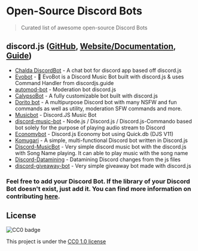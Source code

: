 # Open-Source Discord Bots

> Curated list of awesome open-source Discord Bots

## discord.js ([GitHub](https://github.com/discordjs/discord.js), [Website/Documentation](https://discord.js.org/#/), [Guide](https://discordjs.guide/))

* [Chalda DiscordBot](https://github.com/chalda/DiscordBot) - A chat bot for discord app based off discord.js
* [Evobot](https://github.com/eritislami/evobot) - 🤖 EvoBot is a Discord Music Bot built with discord.js & uses Command Handler from discordjs.guide
* [automod-bot](https://github.com/Khanmanan/automod-bot) - Moderation bot discord.js
* [CalypsoBot](https://github.com/sabattle/CalypsoBot) - A fully customizable bot built with discord.js
* [Dorito bot](https://github.com/Aaronidk/Dorito-bot-discord.js) - A multipurpose Discord bot with many NSFW and fun commands as well as utility, moderation SFW commands and more.
* [Musicbot](https://github.com/developerCodex/musicbot) - Discord.JS Music Bot
* [discord-music-bot](https://github.com/mindaugaskasp/discord-music-bot) - Node.js / Discord.js / Discord.js-Commando based bot solely for the purpose of playing audio stream to Discord 
* [Economybot](https://github.com/chxlls/economybot) - Discord.js Economy bot using Quick.db (DJS V11)
* [Komugari](https://github.com/Mitorisia/Komugari) - A simple, multi-functional Discord bot written in Discord.js
* [Discord-MusicBot](https://github.com/SudhanPlayz/Discord-MusicBot) - Very simple discord music bot with the discord.js with Song Name playing. It can able to play music with the song name 
* [Discord-Datamining](https://github.com/Discord-Datamining/Discord-Datamining) - Datamining Discord changes from the js files
* [discord-giveaway-bot](https://github.com/fekt/discord-giveaway-bot) - Very simple giveaway bot made with discord.js

<!-- ## Discord.Net ([Github](https://github.com/RogueException/Discord.Net))
 -->

### Feel free to add your Discord Bot. If the library of your Discord Bot doesn't exist, just add it. You can find more information on contributing [here](https://github.com/gillesheinesch/opensource-discordbots/blob/master/CONTRIBUTING.md).

## License

![CC0 badge](https://upload.wikimedia.org/wikipedia/commons/f/f9/CC-Zero-badge.svg)

This project is under the [CC0 1.0 license](https://creativecommons.org/publicdomain/zero/1.0/)
